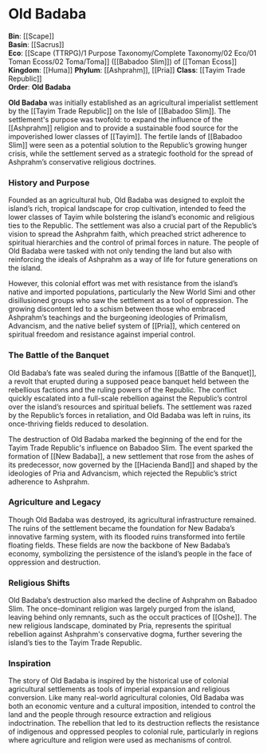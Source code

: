 <!-- wiki-header-section:start -->
# Old Badaba

<!-- wiki-header-section:end -->

<!-- not-for-live-publishing:start -->
<!-- obsidian-pull:start -->
**Bin**: [[Scape]]  
**Basin**: [[Sacrus]]  
**Eco**: [[Scape (TTRPG)/1 Purpose Taxonomy/Complete Taxonomy/02 Eco/01 Toman Ecoss/02 Toma/Toma]] ([[Babadoo Slim]]) of [[Toman Ecoss]]  
**Kingdom**: [[Huma]]
**Phylum**: [[Ashprahm]], [[Pria]]
**Class**: [[Tayim Trade Republic]]  
**Order**: **Old Badaba**

**Old Badaba** was initially established as an agricultural imperialist settlement by the [[Tayim Trade Republic]] on the Isle of [[Babadoo Slim]]. The settlement's purpose was twofold: to expand the influence of the [[Ashprahm]] religion and to provide a sustainable food source for the impoverished lower classes of [[Tayim]]. The fertile lands of [[Babadoo Slim]] were seen as a potential solution to the Republic’s growing hunger crisis, while the settlement served as a strategic foothold for the spread of Ashprahm’s conservative religious doctrines.

### History and Purpose

Founded as an agricultural hub, Old Badaba was designed to exploit the island’s rich, tropical landscape for crop cultivation, intended to feed the lower classes of Tayim while bolstering the island’s economic and religious ties to the Republic. The settlement was also a crucial part of the Republic’s vision to spread the Ashprahm faith, which preached strict adherence to spiritual hierarchies and the control of primal forces in nature. The people of Old Badaba were tasked with not only tending the land but also with reinforcing the ideals of Ashprahm as a way of life for future generations on the island.

However, this colonial effort was met with resistance from the island’s native and imported populations, particularly the New World Simi and other disillusioned groups who saw the settlement as a tool of oppression. The growing discontent led to a schism between those who embraced Ashprahm’s teachings and the burgeoning ideologies of Primalism, Advancism, and the native belief system of [[Pria]], which centered on spiritual freedom and resistance against imperial control.

### The Battle of the Banquet

Old Badaba’s fate was sealed during the infamous [[Battle of the Banquet]], a revolt that erupted during a supposed peace banquet held between the rebellious factions and the ruling powers of the Republic. The conflict quickly escalated into a full-scale rebellion against the Republic’s control over the island’s resources and spiritual beliefs. The settlement was razed by the Republic’s forces in retaliation, and Old Badaba was left in ruins, its once-thriving fields reduced to desolation.

The destruction of Old Badaba marked the beginning of the end for the Tayim Trade Republic's influence on Babadoo Slim. The event sparked the formation of [[New Badaba]], a new settlement that rose from the ashes of its predecessor, now governed by the [[Hacienda Band]] and shaped by the ideologies of Pria and Advancism, which rejected the Republic’s strict adherence to Ashprahm.

### Agriculture and Legacy

Though Old Badaba was destroyed, its agricultural infrastructure remained. The ruins of the settlement became the foundation for New Badaba’s innovative farming system, with its flooded ruins transformed into fertile floating fields. These fields are now the backbone of New Badaba’s economy, symbolizing the persistence of the island’s people in the face of oppression and destruction.

### Religious Shifts

Old Badaba’s destruction also marked the decline of Ashprahm on Babadoo Slim. The once-dominant religion was largely purged from the island, leaving behind only remnants, such as the occult practices of [[Oshe]]. The new religious landscape, dominated by Pria, represents the spiritual rebellion against Ashprahm's conservative dogma, further severing the island’s ties to the Tayim Trade Republic.

### Inspiration

The story of Old Badaba is inspired by the historical use of colonial agricultural settlements as tools of imperial expansion and religious conversion. Like many real-world agricultural colonies, Old Badaba was both an economic venture and a cultural imposition, intended to control the land and the people through resource extraction and religious indoctrination. The rebellion that led to its destruction reflects the resistance of indigenous and oppressed peoples to colonial rule, particularly in regions where agriculture and religion were used as mechanisms of control.
<!-- obsidian-pull:end -->
<!-- not-for-live-publishing:end -->